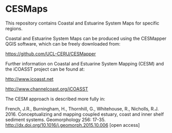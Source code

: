 # CESMaps
This repository contains Coastal and Estuarine System Maps for specific regions.

Coastal and Estuarine System Maps can be produced using the CESMapper QGIS software, which can be freely downloaded from:

https://github.com/UCL-CERU/CESMapper

Further information on Coastal and Estuarine System Mapping (CESM) and the iCOASST project can be found at:

http://www.icoasst.net

http://www.channelcoast.org/iCOASST

The CESM approach is described more fully in:

French, J.R., Burningham, H., Thornhill, G., Whitehouse, R., Nicholls, R.J. 2016. Conceptualizing and mapping coupled estuary, coast and inner shelf sediment systems. Geomorphology 256: 17-35. http://dx.doi.org/10.1016/j.geomorph.2015.10.006 [open access]

